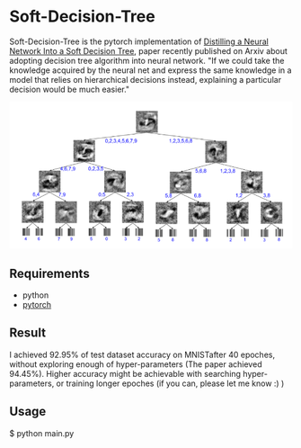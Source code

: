 # Soft-Decision-Tree

Soft-Decision-Tree is the pytorch implementation of [Distilling a Neural Network Into a Soft Decision
Tree](https://arxiv.org/pdf/1711.09784.pdf), paper recently published on Arxiv about adopting decision tree algorithm into neural network.
"If we could take the knowledge acquired by the neural net and express the same knowledge in a model that relies on hierarchical decisions instead, explaining a particular decision would be much easier."

<img src="./img/figure2.png" width="768">


## Requirements

- python
- [pytorch](https://pytorch.org/)

## Result

I achieved 92.95% of test dataset accuracy on MNISTafter 40 epoches, without exploring enough of hyper-parameters (The paper achieved 94.45%). Higher accuracy might be achievable with searching hyper-parameters, or training longer epoches (if you can, please let me know :) )

## Usage

   $ python main.py
